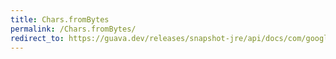 ```yaml
---
title: Chars.fromBytes
permalink: /Chars.fromBytes/
redirect_to: https://guava.dev/releases/snapshot-jre/api/docs/com/google/common/primitives/Chars.html#fromBytes-byte-byte-
---
```

